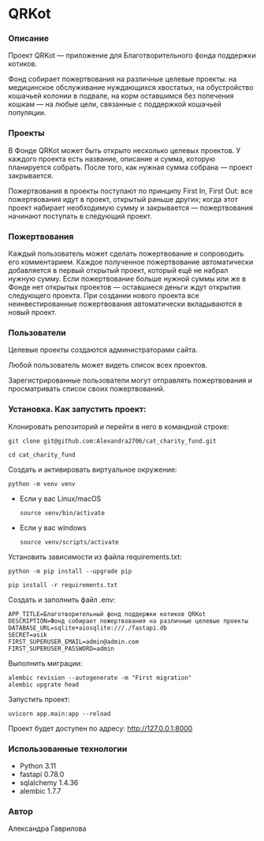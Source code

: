 # QRKot

### Описание

Проект QRKot — приложение для Благотворительного фонда поддержки котиков.

Фонд собирает пожертвования на различные целевые проекты: на медицинское обслуживание нуждающихся хвостатых, на обустройство кошачьей колонии в подвале, на корм оставшимся без попечения кошкам — на любые цели, связанные с поддержкой кошачьей популяции.

### Проекты

В Фонде QRKot может быть открыто несколько целевых проектов. У каждого проекта есть название, описание и сумма, которую планируется собрать. После того, как нужная сумма собрана — проект закрывается.

Пожертвования в проекты поступают по принципу First In, First Out: все пожертвования идут в проект, открытый раньше других; когда этот проект набирает необходимую сумму и закрывается — пожертвования начинают поступать в следующий проект.

### Пожертвования

Каждый пользователь может сделать пожертвование и сопроводить его комментарием. Каждое полученное пожертвование автоматически добавляется в первый открытый проект, который ещё не набрал нужную сумму. Если пожертвование больше нужной суммы или же в Фонде нет открытых проектов — оставшиеся деньги ждут открытия следующего проекта. При создании нового проекта все неинвестированные пожертвования автоматически вкладываются в новый проект.

### Пользователи

Целевые проекты создаются администраторами сайта.

Любой пользователь может видеть список всех проектов.

Зарегистрированные пользователи могут отправлять пожертвования и просматривать список своих пожертвований.

### Установка. Как запустить проект:

Клонировать репозиторий и перейти в него в командной строке:

```
git clone git@github.com:Alexandra2706/cat_charity_fund.git
```

```
cd cat_charity_fund
```

Cоздать и активировать виртуальное окружение:

```
python -m venv venv
```

* Если у вас Linux/macOS

    ```
    source venv/bin/activate
    ```

* Если у вас windows

    ```
    source venv/scripts/activate
    ```

Установить зависимости из файла requirements.txt:

```
python -m pip install --upgrade pip
```

```
pip install -r requirements.txt
```

Создать и заполнить файл .env:

```
APP_TITLE=Благотворительный фонд поддержки котиков QRKot
DESCRIPTION=Фонд собирает пожертвования на различные целевые проекты
DATABASE_URL=sqlite+aiosqlite:///./fastapi.db
SECRET=asik
FIRST_SUPERUSER_EMAIL=admin@admin.com
FIRST_SUPERUSER_PASSWORD=admin
```

Выполнить миграции:
```
alembic revision --autogenerate -m "First migration"
alembic upgrate head
```
Запустить проект:
```
uvicorn app.main:app --reload
```
Проект будет доступен по адресу: http://127.0.0.1:8000

### Использованные технологии

- Python 3.11
- fastapi 0.78.0
- sqlalchemy 1.4.36
- alembic 1.7.7

### Автор

Александра Гаврилова
